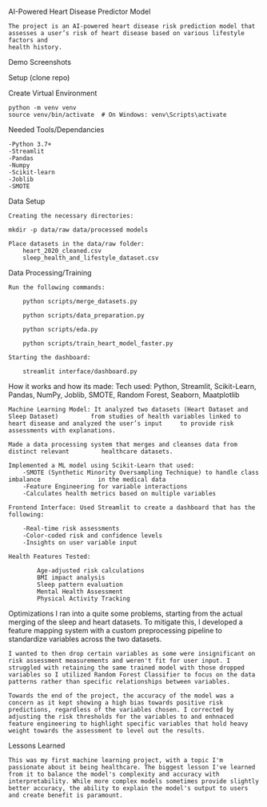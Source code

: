 AI-Powered Heart Disease Predictor Model

    The project is an AI-powered heart disease risk prediction model that assesses a user’s risk of heart disease based on various lifestyle factors and 
    health history. 

Demo Screenshots


Setup (clone repo)


Create Virtual Environment

    python -m venv venv
    source venv/bin/activate  # On Windows: venv\Scripts\activate

Needed Tools/Dependancies

    -Python 3.7+
    -Streamlit
    -Pandas
    -Numpy
    -Scikit-learn
    -Joblib
    -SMOTE

Data Setup

    Creating the necessary directories:

    mkdir -p data/raw data/processed models 

    Place datasets in the data/raw folder:
        heart_2020_cleaned.csv
        sleep_health_and_lifestyle_dataset.csv

Data Processing/Training

    Run the following commands:
    
        python scripts/merge_datasets.py

        python scripts/data_preparation.py

        python scripts/eda.py

        python scripts/train_heart_model_faster.py

    Starting the dashboard:

        streamlit interface/dashboard.py


How it works and how its made:
    Tech used: Python, Streamlit, Scikit-Learn, Pandas, NumPy, Joblib, SMOTE, Random           Forest, Seaborn, Maatplotlib

    Machine Learning Model: It analyzed two datasets (Heart Dataset and Sleep Dataset)         from studies of health variables linked to heart disease and analyzed the user’s input     to provide risk assessments with explanations.
        
    Made a data processing system that merges and cleanses data from distinct relevant         healthcare datasets.

    Implemented a ML model using Scikit-Learn that used:
        -SMOTE (Synthetic Minority Oversampling Technique) to handle class imbalance                in the medical data
        -Feature Engineering for variable interactions
        -Calculates health metrics based on multiple variables

    Frontend Interface: Used Streamlit to create a dashboard that has the following:

        -Real-time risk assessments
        -Color-coded risk and confidence levels
        -Insights on user variable input 

    Health Features Tested:

            Age-adjusted risk calculations
            BMI impact analysis
            Sleep pattern evaluation
            Mental Health Assessment
            Physical Activity Tracking

Optimizations
    I ran into a quite some problems, starting from the actual merging of the sleep and heart datasets. To mitigate this, I developed a feature mapping system with a custom preprocessing pipeline to standardize variables across the two datasets.

    I wanted to then drop certain variables as some were insignificant on risk assessment measurements and weren't fit for user input. I struggled with retaining the same trained model with those dropped variables so I utilized Random Forest Classifier to focus on the data patterns rather than specific relationships between variables.

    Towards the end of the project, the accuracy of the model was a concern as it kept showing a high bias towards positive risk predictions, regardless of the variables chosen. I corrected by adjusting the risk thresholds for the variables to and enhnaced feature engineering to highlight specific variables that hold heavy weight towards the assessment to level out the results.

Lessons Learned

    This was my first machine learning project, with a topic I'm passionate about it being healthcare. The biggest lesson I've learned from it to balance the model's complexity and accuracy with interpretability. While more complex models sometimes provide slightly better accuracy, the ability to explain the model's output to users and create benefit is paramount.
